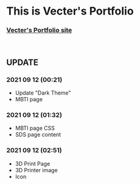 # This is Vecter's Portfolio 

### [Vecter's Portfolio site](http://Vecter-Fang.github.io)
<br>

## UPDATE
### 2021 09 12 (00:21)
- Update "Dark Theme"
- MBTI page

### 2021 09 12 (01:32)
- MBTI page CSS
- SDS page content

### 2021 09 12 (02:51)
- 3D Print Page
- 3D Printer image 
- Icon 